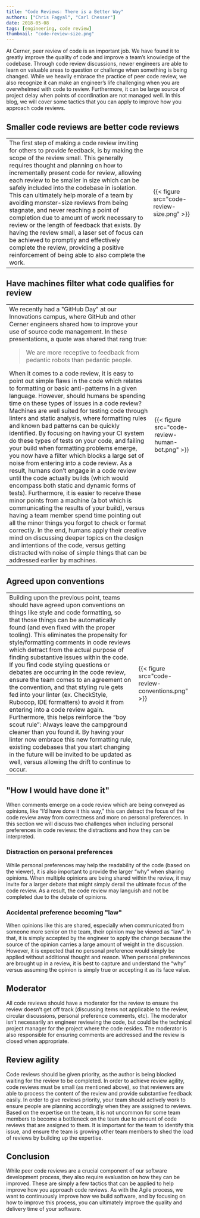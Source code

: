 ```yaml
---
title: "Code Reviews: There is a Better Way"
authors: ["Chris Fagyal", "Carl Chesser"]
date: 2018-05-08
tags: [engineering, code review]
thumbnail: "code-review-size.png"
---
```


At Cerner, peer review of code is an important job. We have found it to greatly improve the quality of code and improve a team’s knowledge of the codebase. Through code review discussions, newer engineers are able to learn on valuable areas to question or challenge when something is being changed. While we heavily embrace the practice of peer code review, we also recognize it can make an engineer’s life challenging when you are overwhelmed with code to review. Furthermore, it can be large source of project delay when points of coordination are not managed well. In this blog, we will cover some tactics that you can apply to improve how you approach code reviews.

## Smaller code reviews are better code reviews

<!-- TODO These are a unique format. Its basically an array/media using a fit right and fill left for the text -->
<table cellpadding="5">
  <tr>
    <td>
      <div class='pull-left' markdown="1">
        The first step of making a code review inviting for others to provide feedback, is by making the scope of the review small. This generally requires thought and planning on how to incrementally present code for review, allowing each review to be smaller in size which can be safely included into the codebase in isolation. This can ultimately help morale of a team by avoiding monster-size reviews from being stagnate, and never reaching a point of completion due to amount of work necessary to review or the length of feedback that exists. By having the review small, a laser set of focus can be achieved to promptly and effectively complete the review, providing a positive reinforcement of being able to also complete the work.
      </div>
    </td>
    <td>
      {{< figure src="code-review-size.png" >}}
    </td>
  </tr>
</table>

## Have machines filter what code qualifies for review

<table cellpadding="5">
  <tr>
    <td>
      <div class='pull-left' markdown="1">
        We recently had a "GitHub Day" at our Innovations campus, where GitHub and other Cerner engineers shared how to improve your use of source code management. In these presentations, a quote was shared that rang true:
        <blockquote><p>We are more receptive to feedback from pedantic robots than pedantic people.</p></blockquote>
        When it comes to a code review, it is easy to point out simple flaws in the code which relates to formatting or basic anti-patterns in a given language. However, should humans be spending time on these types of issues in a code review? Machines are well suited for testing code through linters and static analysis, where formatting rules and known bad patterns can be quickly identified. By focusing on having your CI system do these types of tests on your code, and failing your build when formatting problems emerge, you now have a filter which blocks a large set of noise from entering into a code review. As a result, humans don’t engage in a code review until the code actually builds (which would encompass both static and dynamic forms of tests). Furthermore, it is easier to receive these minor points from a machine (a bot which is communicating the results of your build), versus having a team member spend time pointing out all the minor things you forgot to check or format correctly. In the end, humans apply their creative mind on discussing deeper topics on the design and intentions of the code, versus getting distracted with noise of simple things that can be addressed earlier by machines.
      </div>
    </td>
    <td>
      {{< figure src="code-review-human-bot.png" >}}
    </td>
  </tr>
</table>

## Agreed upon conventions

<table cellpadding="5">
  <tr>
    <td>
      <div class='pull-left' markdown="1">
        Building upon the previous point, teams should have agreed upon conventions on things like style and code formatting, so that those things can be automatically found (and even fixed with the proper tooling).  This eliminates the propensity for style/formatting comments in code reviews which detract from the actual purpose of finding substantive issues within the code. If you find code styling questions or debates are occurring in the code review, ensure the team comes to an agreement on the convention, and that styling rule gets fed into your linter (ex. CheckStyle, Rubocop, IDE formatters) to avoid it from entering into a code review again. Furthermore, this helps reinforce the “boy scout rule”: Always leave the campground cleaner than you found it. By having your linter now embrace this new formatting rule, existing codebases that you start changing in the future will be invited to be updated as well, versus allowing the drift to continue to occur.
      </div>
    </td>
    <td>
      {{< figure src="code-review-conventions.png" >}}
    </td>
  </tr>
</table>

## "How I would have done it"

When comments emerge on a code review which are being conveyed as opinions, like “I’d have done it this way,” this can detract the focus of the code review away from correctness and more on personal preferences. In this section we will discuss two challenges when including personal preferences in code reviews: the distractions and how they can be interpreted.

### Distraction on personal preferences

While personal preferences may help the readability of the code (based on the viewer), it is also important to provide the larger “why” when sharing opinions. When multiple opinions are being shared within the review, it may invite for a larger debate that might simply derail the ultimate focus of the code review. As a result, the code review may languish and not be completed due to the debate of opinions.

### Accidental preference becoming "law"

When opinions like this are shared, especially when communicated from someone more senior on the team, their opinion may be viewed as “law”. In that, it is simply accepted by the engineer to apply the change because the source of the opinion carries a large amount of weight in the discussion. However, it is expected that no personal preference would simply be applied without additional thought and reason. When personal preferences are brought up in a review, it is best to capture and understand the “why” versus assuming the opinion is simply true or accepting it as its face value.

## Moderator

All code reviews should have a moderator for the review to ensure the review doesn’t get off track (discussing items not applicable to the review, circular discussions, personal preference comments, etc).  The moderator isn’t necessarily an engineer reviewing the code, but could be the technical project manager for the project where the code resides.  The moderator is also responsible for ensuring comments are addressed and the review is closed when appropriate.

## Review agility

Code reviews should be given priority, as the author is being blocked waiting for the review to be completed.  In order to achieve review agility, code reviews must be small (as mentioned above), so that reviewers are able to process the content of the review and provide substantive feedback easily. In order to give reviews priority, your team should actively work to ensure people are planning accordingly when they are assigned to reviews. Based on the expertise on the team, it is not uncommon for some team members to become a bottleneck on the team due to amount of code reviews that are assigned to them. It is important for the team to identify this issue, and ensure the team is growing other team members to shed the load of reviews by building up the expertise.

## Conclusion

While peer code reviews are a crucial component of our software development process, they also require evaluation on how they can be improved. These are simply a few tactics that can be applied to help improve how you approach code reviews. As with the Agile process, we want to continuously improve how we build software, and by focusing on how to improve this process, you can ultimately improve the quality and delivery time of your software.
